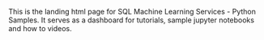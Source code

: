 This is the landing html page for SQL Machine Learning Services - Python Samples. It serves as a dashboard for tutorials, sample jupyter notebooks and how to videos.
